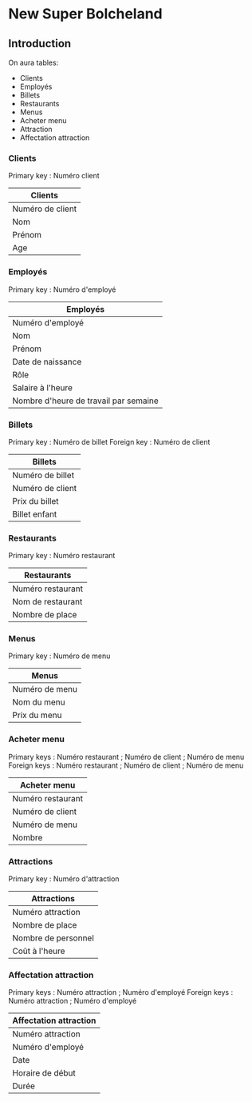 # New Super Bolcheland

## Introduction

On aura tables:

- Clients
- Employés
- Billets
- Restaurants
- Menus
- Acheter menu
- Attraction
- Affectation attraction

### Clients

Primary key : Numéro client

|   Clients   |
|-------------|
| Numéro de client |
| Nom |
| Prénom |
| Age |

### Employés

Primary key : Numéro d'employé

|   Employés   |
|--------------|
| Numéro d'employé |
| Nom|
| Prénom |
| Date de naissance | 
| Rôle |
| Salaire à l'heure |
| Nombre d'heure de travail par semaine |

### Billets

Primary key : Numéro de billet
Foreign key : Numéro de client

|   Billets   |
|-------------|
| Numéro de billet |
| Numéro de client |
| Prix du billet |
| Billet enfant |

### Restaurants

Primary key : Numéro restaurant

|   Restaurants  |
|----------------|
| Numéro restaurant |
| Nom de restaurant |
| Nombre de place |

### Menus

Primary key : Numéro de menu

|   Menus   |
|-----------|
| Numéro de menu |
| Nom du menu |
| Prix du menu |

### Acheter menu

Primary keys : Numéro restaurant ; Numéro de client ; Numéro de menu
Foreign keys : Numéro restaurant ; Numéro de client ; Numéro de menu

|   Acheter menu   |
|------------------|
| Numéro restaurant |
| Numéro de client |
| Numéro de menu |
| Nombre |

### Attractions

Primary key : Numéro d'attraction

|   Attractions   |
|-----------------|
| Numéro attraction |
| Nombre de place |
| Nombre de personnel |
| Coût à l'heure |

### Affectation attraction

Primary keys : Numéro attraction ; Numéro d'employé
Foreign keys : Numéro attraction ; Numéro d'employé

|   Affectation attraction   |
|----------------------------|
| Numéro attraction |
| Numéro d'employé |
| Date |
| Horaire de début |
| Durée |
